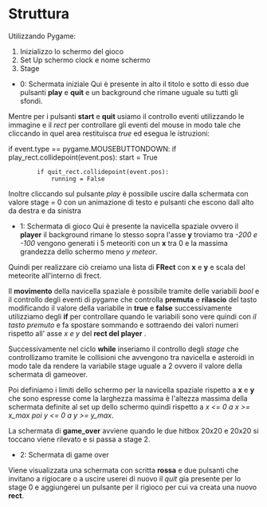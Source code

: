 # Struttura

Utilizzando Pygame:
1. Inizializzo lo schermo del gioco
2. Set Up schermo clock e nome schermo
3. Stage
 - 0: Schermata iniziale 
Qui è presente in alto il titolo e sotto di esso due pulsanti **play** e **quit** e un background che rimane uguale su tutti gli sfondi.

Mentre per i pulsanti **start** e **quit** usiamo il controllo eventi utilizzando le immagine e il *rect* per controllare gli eventi del mouse in modo tale che cliccando in quel area restituisca *true* ed esegua le istruzioni:

 if event.type == pygame.MOUSEBUTTONDOWN:
            if play_rect.collidepoint(event.pos):
                start = True

            if quit_rect.collidepoint(event.pos):
                running = False

Inoltre cliccando sul pulsante *play* è possibile uscire dalla schermata con valore stage = 0 con un animazione di testo e pulsanti che escono dall alto da destra e da sinistra 
 
 - 1: Schermata di gioco
Qui è presente la navicella spaziale ovvero il **player** il background rimane lo stesso sopra l'asse **y** troviamo tra *-200 e -100* vengono generati i 5 meteoriti con un **x** tra 0 e la massima grandezza dello schermo meno *y meteor*.

Quindi per realizzare ciò creiamo una lista di **FRect** con **x** e **y** e scala del meteorite all'interno di frect.

Il **movimento** della navicella spaziale è possibile tramite delle variabili *bool* e il controllo degli eventi di pygame che controlla **premuta** e **rilascio** del tasto modificando il valore della variabile in **true** e **false** successivamente utilizziamo degli **if** per controllare quando le variabili sono vere quindi con *il tasto premuto* e fa spostare sommando e sottraendo dei valori numeri rispetto all' asse *x e y* del **rect del player** .

Successivamente nel ciclo **while** inseriamo il controllo degli *stage* che controllizamo tramite le collisioni che avvengono tra navicella e asteroidi in modo tale da rendere la variabile stage uguale  a 2 ovvero il valore della schermata di gameover.

Poi definiamo i limiti dello schermo per la navicella spaziale rispetto a **x** e **y** che sono espresse come la larghezza massima è l'altezza massima della schermata definite al set up dello schermo quindi rispetto a *x <= 0 a x >= x_max poi y <= 0 a y >= y_max*.

La schermata di **game_over** avviene quando le due hitbox 20x20 e 20x20 si toccano viene rilevato e si passa a stage 2.

- 2: Schermata di game over

Viene visualizzata una schermata con scritta **rossa** e due pulsanti che invitano a rigiocare o a uscire userei di nuovo il *quit* gia presente per lo stage 0 e aggiungerei un pulsante per il rigioco per cui va creata una nuovo **rect**. 
